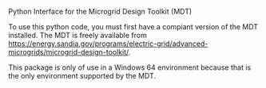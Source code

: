 Python Interface for the Microgrid Design Toolkit (MDT)

To use this python code, you must first have a compiant version of the MDT installed.  The MDT is freely available from
https://energy.sandia.gov/programs/electric-grid/advanced-microgrids/microgrid-design-toolkit/.

This package is only of use in a Windows 64 environment because that is the only environment supported by the MDT.
